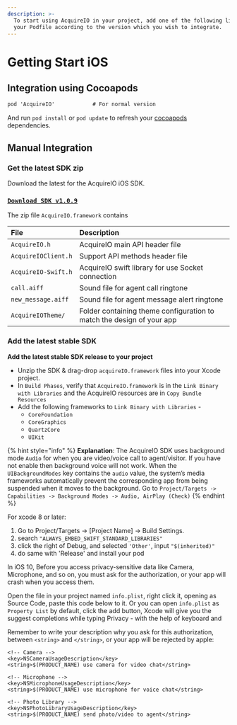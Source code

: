 ```yaml
---
description: >-
  To start using AcquireIO in your project, add one of the following lines to
  your Podfile according to the version which you wish to integrate.
---
```


# Getting Start iOS

## Integration using Cocoapods

```objectivec
pod 'AcquireIO'            # For normal version
```

And run `pod install` or `pod update` to refresh your [cocoapods](https://cocoapods.org/) dependencies.

## Manual Integration

### Get the latest SDK zip

Download the latest for the AcquireIO iOS SDK.

### [`Download SDK v1.0.9`](https://developers.acquire.io/sdk/ios/acquireIO.zip)

The zip file `AcquireIO.framework` contains

| File | Description |
| :--- | :--- |
| `AcquireIO.h` | AcquireIO main API header file |
| `AcquireIOClient.h` | Support API methods header file |
| `AcquireIO-Swift.h` | AcquireIO swift library for use Socket connection |
| `call.aiff` | Sound file for agent call ringtone |
| `new_message.aiff` | Sound file for agent message alert ringtone |
| `AcquireIOTheme/` | Folder containing theme configuration to match the design of your app |

### Add the latest stable SDK

**Add the latest stable SDK release to your project**

* Unzip the SDK & drag-drop `acquireIO.framework` files into your Xcode project.
* In `Build Phases`, verify that `AcquireIO.framework` is in the `Link Binary with Libraries` and the AcquireIO resources are in `Copy Bundle Resources`
* Add the following frameworks to `Link Binary with Libraries` -
  * `CoreFoundation`
  * `CoreGraphics`
  * `QuartzCore`
  * `UIKit`

{% hint style="info" %}
**Explanation**: The AcquireIO SDK uses background mode `Audio` for when you are video/voice call to agent/visitor. If you have not enable then background voice will not work. When the `UIBackgroundModes` key contains the `audio` value, the system’s media frameworks automatically prevent the corresponding app from being suspended when it moves to the background. Go to `Project/Targets -> Capabilities -> Background Modes -> Audio, AirPlay (Check)`
{% endhint %}

For xcode 8 or later:

1. Go to Project/Targets -&gt; \[Project Name\] -&gt; Build Settings.
2. search `"ALWAYS_EMBED_SWIFT_STANDARD_LIBRARIES"`
3. click the right of Debug, and selected `'Other'`, input `"$(inherited)"`
4. do same with 'Release' and install your pod

In iOS 10, Before you access privacy-sensitive data like Camera, Microphone, and so on, you must ask for the authorization, or your app will crash when you access them.

Open the file in your project named `info.plist`, right click it, opening as Source Code, paste this code below to it. Or you can open `info.plist` as `Property List` by default, click the add button, Xcode will give you the suggest completions while typing Privacy - with the help of keyboard and

Remember to write your description why you ask for this authorization, between `<string>` and `</string>`, or your app will be rejected by apple:

```markup
<!-- Camera -->
<key>NSCameraUsageDescription</key>
<string>$(PRODUCT_NAME) use camera for video chat</string>

<!-- Microphone -->
<key>NSMicrophoneUsageDescription</key>
<string>$(PRODUCT_NAME) use microphone for voice chat</string>

<!-- Photo Library -->
<key>NSPhotoLibraryUsageDescription</key>
<string>$(PRODUCT_NAME) send photo/video to agent</string>
```

